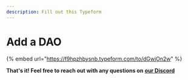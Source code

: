 ```yaml
---
description: Fill out this Typeform
---
```


# Add a DAO

{% embed url="https://f9hpzhbysnb.typeform.com/to/dGwjOn2w" %}

**That's it! Feel free to reach out with any questions on** [**our Discord**](https://discord.com/invite/CEZ8WfuK8s)
